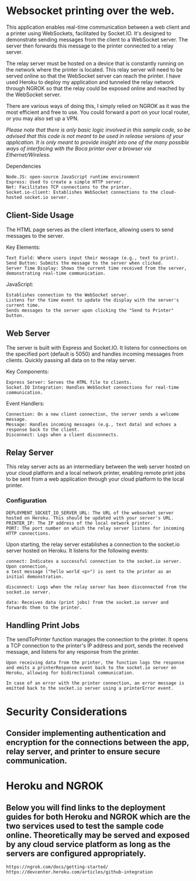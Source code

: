 # Websocket printing over the web.

This application enables real-time communication between a web client and a printer using WebSockets, facilitated by Socket.IO. It's designed to demonstrate sending messages from the client to a WebSocket server. The server then forwards this message to the printer connected to a relay server.

The relay server must be hosted on a device that is constantly running on the network where the printer is located. This relay server will need to be served online so that the WebSocket server can reach the printer. I have used Heroku to deploy my application and tunneled the relay network through NGROK so that the relay could be exposed online and reached by the WebSocket server.

There are various ways of doing this, I simply relied on NGROK as it was the most efficient and free to use. You could forward a port on your local router, or you may also set up a VPN.

*Please note that there is only basic logic involved in this sample code, so be advised that this code is not meant to be used in release versions of your application. It is only meant to provide insight into one of the many possible ways of interfacing with the Boca printer over a browser via Ethernet/Wireless.*

Dependencies

    Node.JS: open-source JavaScript runtime environment 
    Express: Used to create a simple HTTP server.
    Net: Facilitates TCP connections to the printer.
    Socket.io-client: Establishes WebSocket connections to the cloud-hosted socket.io server.

## Client-Side Usage

The HTML page serves as the client interface, allowing users to send messages to the server.

Key Elements:

    Text Field: Where users input their message (e.g., text to print).
    Send Button: Submits the message to the server when clicked.
    Server Time Display: Shows the current time received from the server, demonstrating real-time communication.

JavaScript:

    Establishes connection to the WebSocket server.
    Listens for the time event to update the display with the server's current time.
    Sends messages to the server upon clicking the "Send to Printer" button.

## Web Server

The server is built with Express and Socket.IO. It listens for connections on the specified port (default is 5050) and handles incoming messages from clients. Quickly passing all data on to the relay server.

Key Components:

    Express Server: Serves the HTML file to clients.
    Socket.IO Integration: Handles WebSocket connections for real-time communication.

Event Handlers:

    Connection: On a new client connection, the server sends a welcome message.
    Message: Handles incoming messages (e.g., text data) and echoes a response back to the client.
    Disconnect: Logs when a client disconnects.

## Relay Server

This relay server acts as an intermediary between the web server hosted on your cloud platform and a local network printer, enabling remote print jobs to be sent from a web application through your cloud platform to the local printer.

### Configuration

    DEPLOYMENT_SOCKET_IO_SERVER_URL: The URL of the websocket server hosted on Heroku. This should be updated with your server's URL.
    PRINTER_IP: The IP address of the local network printer.
    PORT: The port number on which the relay server listens for incoming HTTP connections.

Upon starting, the relay server establishes a connection to the socket.io server hosted on Heroku. It listens for the following events:

    connect: Indicates a successful connection to the socket.io server. Upon connection, 
    a test message ("hello world <p>") is sent to the printer as an initial demonstration.

    disconnect: Logs when the relay server has been disconnected from the socket.io server.

    data: Receives data (print jobs) from the socket.io server and forwards them to the printer.

## Handling Print Jobs

The sendToPrinter function manages the connection to the printer. It opens a TCP connection to the printer's IP address and port, sends the received message, and listens for any response from the printer.

    Upon receiving data from the printer, the function logs the response and emits a printerResponse event back to the socket.io server on Heroku, allowing for bidirectional communication.

    In case of an error with the printer connection, an error message is emitted back to the socket.io server using a printerError event.


# Security Considerations

## Consider implementing authentication and encryption for the connections between the app, relay server, and printer to ensure secure communication. 

# Heroku and NGROK

## Below you will find links to the deployment guides for both Heroku and NGROK which are the two services used to test the sample code online. Theoretically may be served and exposed by any cloud service platform as long as the servers are configured appropriately.

    https://ngrok.com/docs/getting-started/
    https://devcenter.heroku.com/articles/github-integration

